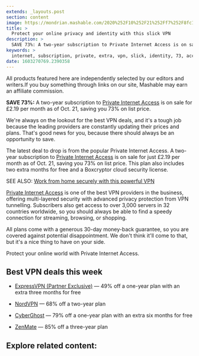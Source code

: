 ```yaml
--- 
extends: _layouts.post 
section: content 
image: https://mondrian.mashable.com/2020%252F10%252F21%252Ff7%252F8fc10cc89709414193cc288d335ff2bc.e02a4.jpg%252F1200x630.jpg?signature=BQInnS4eq14IKFpGW0wW42RJuRQ= 
title: > 
  Protect your online privacy and identity with this slick VPN 
description: > 
  SAVE 73%: A two-year subscription to Private Internet Access is on sale for £2.19 per month as of Oct. 21, saving you 73% on list price.The latest deal to drop is from the popular Private Internet Access.A two-year subscription to Private Internet Access is on sale for just £2.19 per month as of Oct. 21, saving you 73% on list price.SEE ALSO: Work from home securely with this powerful VPNPrivate Internet Access is one of the best VPN providers in the business, offering multi-layered security with advanced privacy protection from VPN tunnelling.Protect your online world with Private Internet Access. 
keywords: > 
  internet, subscription, private, extra, vpn, slick, identity, 73, access, twoyear, online, protect, months, privacy, plan 
date: 1603270769.2390358 
--- 
```

<div><p>All products featured here are independently selected by our editors and writers.If you buy something through links on our site, Mashable may earn an affiliate commission.</p><p><strong>SAVE 73%:</strong> A two-year subscription to <a href="https://r.zdbb.net/u/a4my" target="_blank">Private Internet Access</a> is on sale for &#163;2.19 per month as of Oct. 21, saving you 73% on list price.</p>

<p>We're always on the lookout for the best VPN deals, and it's a tough job because the leading providers are constantly updating their prices and plans. That's good news for you, because there should always be an opportunity to save.</p>
<p>The latest deal to drop is from the popular Private Internet Access. A two-year subscription to <a href="https://r.zdbb.net/u/a4my" target="_blank">Private Internet Access</a> is on sale for just &#163;2.19 per month as of Oct. 21, saving you 73% on list price. This plan also includes two extra months for free and a Boxcryptor cloud security license.</p>
<p class="see-also-link">SEE ALSO: <a href="https://mashable.com/uk/shopping/oct-18-best-pure-vpn-deal/?utm_cid=a-seealso">Work from home securely with this powerful VPN</a></p><p><a href="https://r.zdbb.net/u/a4my" target="_blank">Private Internet Access</a> is one of the best VPN providers in the business, offering multi-layered security with advanced privacy protection from VPN tunnelling. Subscribers also get access to over 3,000 servers in 32 countries worldwide, so you should always be able to find a speedy connection for streaming, browsing, or shopping.</p>
<p>All plans come with a generous 30-day money-back guarantee, so you are covered against potential disappointment. We don't think it'll come to that, but it's a nice thing to have on your side.&#160;</p>
<p>Protect your online world with Private Internet Access.</p>

<h2>Best VPN deals this week</h2>
<ul>
<li><p><a target="_blank" href="https://r.zdbb.net/u/buis">ExpressVPN (Partner Exclusive)</a> &#8212; 49% off a one-year plan with an extra three months for free</p></li>
<li><p><a target="_blank" href="https://go.nordvpn.net/aff_c?offer_id=340&amp;aff_id=682&amp;aff_sub=mashablecontextual">NordVPN</a> &#8212; 68% off a two-year plan</p></li>
<li><p><a target="_blank" href="https://r.zdbb.net/u/b8l2">CyberGhost</a> &#8212; 79% off a one-year plan with an extra six months for free</p></li>
<li><p><a target="_blank" href="https://r.zdbb.net/u/b8l3">ZenMate</a> &#8212; 85% off a three-year plan</p></li>
</ul><h2>Explore related content:</h2>
 



</div>